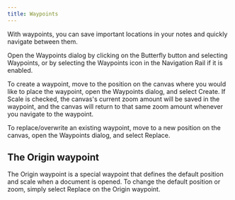```yaml
---
title: Waypoints
---
```


With waypoints, you can save important locations in your notes and quickly navigate between them.

Open the Waypoints dialog by clicking on the Butterfly button and selecting Waypoints, or by selecting the Waypoints icon in the Navigation Rail if it is enabled.

To create a waypoint, move to the position on the canvas where you would like to place the waypoint, open the Waypoints dialog, and select Create. If Scale is checked, the canvas's current zoom amount will be saved in the waypoint, and the canvas will return to that same zoom amount whenever you navigate to the waypoint.

To replace/overwrite an existing waypoint, move to a new position on the canvas, open the Waypoints dialog, and select Replace.

## The Origin waypoint

The Origin waypoint is a special waypoint that defines the default position and scale when a document is opened. To change the default position or zoom, simply select Replace on the Origin waypoint.